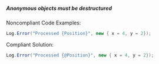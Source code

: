 ##### Anonymous objects must be destructured

Noncompliant Code Examples:
```csharp
Log.Error("Processed {Position}", new { x = 4, y = 2});
```

Compliant Solution:
```csharp
Log.Error("Processed {@Position}", new { x = 4, y = 2});
```
